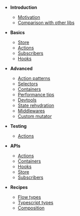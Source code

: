 - **Introduction**

  - [Motivation](/introduction/motivation.md)
  - [Comparison with other libs](/introduction/comparison.md)

- **Basics**

  - [Store](/basics/store.md)
  - [Actions](/basics/actions.md)
  - [Subscribers](/basics/subscriber.md)
  - [Hooks](/basics/hook.md)

- **Advanced**

  - [Action patterns](/advanced/actions.md)
  - [Selectors](/advanced/selector.md)
  - [Containers](/advanced/container.md)
  - [Performance tips](/advanced/performance.md)
  - [Devtools](/advanced/devtools.md)
  - [State rehydration](/advanced/rehydration.md)
  - [Middlewares](/advanced/middlewares.md)
  - [Custom mutator](/advanced/mutator.md)

- **Testing**

  - [Actions](/testing/actions.md)

- **APIs**

  - [Actions](/api/actions.md)
  - [Containers](/api/container.md)
  - [Hooks](/api/hook.md)
  - [Store](/api/store.md)
  - [Subscribers](/api/subscriber.md)

* **Recipes**

  - [Flow types](/recipes/flow.md)
  - [Typescript types](/recipes/typescript.md)
  - [Composition](/recipes/composition.md)
